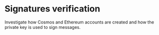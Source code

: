 # Signatures verification

Investigate how Cosmos and Ethereum accounts are created and how the private key is used to sign messages.
